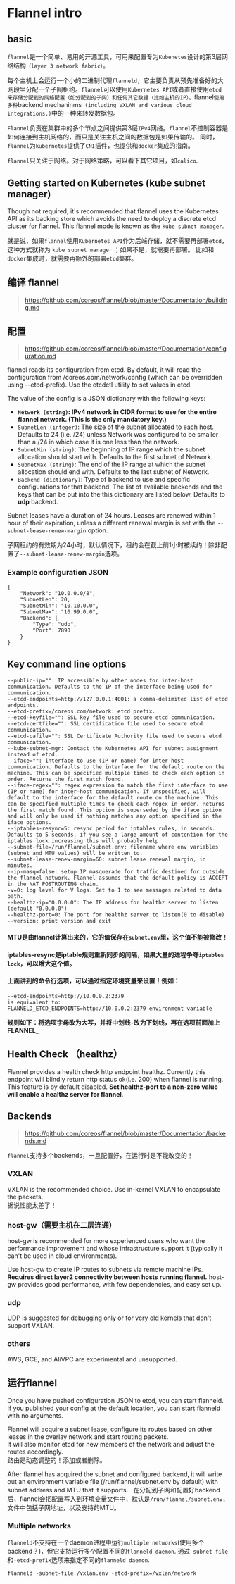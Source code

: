 # Flannel intro

## basic

`flannel`是一个简单、易用的开源工具，可用来配置专为`Kubenetes`设计的第3层网络结构`（layer 3 network fabric）`。  

每个主机上会运行一个小的二进制代理`flanneld`，它主要负责从预先准备好的大网段里分配一个子网租约。`flannel`可以使用`Kubernetes API`或者直接使用`etcd
来存储分配到的网络配置（如分配到的子网）和任何其它数据（比如主机的IP）。`flannel`使用多种`backend mechaninms`
(including VXLAN and various cloud integrations.)`中的一种来转发数据包。  

`Flannel`负责在集群中的多个节点之间提供第3层`IPv4`网络。`flannel`不控制容器是如何连接到主机网络的，而只是关注主机之间的数据包是如果传输的。
同时，`flannel`为`kubernetes`提供了`CNI`插件，也提供和`docker`集成的指南。  

`flannel`只关注于网络。对于网络策略，可以看下其它项目，如`calico`.  

## Getting started on Kubernetes (kube subnet manager)

Though not required, it's recommended that flannel uses the Kubernetes API as its backing store 
which avoids the need to deploy a discrete etcd cluster for flannel. This flannel mode is known as the `kube subnet manager`.  

就是说，如果`flannel`使用`Kubernetes API`作为后端存储，就不需要再部署`etcd`，这种方式就称为 `kube subnet manager` ；如果不是，就需要再部署。
比如和`docker`集成时，就需要再额外的部署`etcd`集群。  

## 编译 flannel

> https://github.com/coreos/flannel/blob/master/Documentation/building.md  

## 配置

> https://github.com/coreos/flannel/blob/master/Documentation/configuration.md  

flannel reads its configuration from etcd. By default, it will read the configuration from /coreos.com/network/config 
(which can be overridden using --etcd-prefix). Use the etcdctl utility to set values in etcd.  

The value of the config is a JSON dictionary with the following keys:  
- **`Network (string)`: IPv4 network in CIDR format to use for the entire flannel network. (This is the only mandatory key.)**  
- `SubnetLen (integer)`: The size of the subnet allocated to each host. Defaults to 24 (i.e. /24) unless Network was configured 
to be smaller than a /24 in which case it is one less than the network.  
- `SubnetMin (string)`: The beginning of IP range which the subnet allocation should start with. Defaults to the first subnet of Network.  
- `SubnetMax (string)`: The end of the IP range at which the subnet allocation should end with. Defaults to the last subnet of Network.  
- `Backend (dictionary)`: Type of backend to use and specific configurations for that backend. 
The list of available backends and the keys that can be put into the this dictionary are listed below. Defaults to **udp** backend.  

Subnet leases have a duration of 24 hours. Leases are renewed within 1 hour of their expiration, 
unless a different renewal margin is set with the `--subnet-lease-renew-margin` option.  

子网租约的有效期为24小时，默认情况下，租约会在截止前1小时被续约！除非配置了`--subnet-lease-renew-margin`选项。  

### Example configuration JSON
```
{
	"Network": "10.0.0.0/8",
	"SubnetLen": 20,
	"SubnetMin": "10.10.0.0",
	"SubnetMax": "10.99.0.0",
	"Backend": {
		"Type": "udp",
		"Port": 7890
	}
}
```

## Key command line options

```
--public-ip="": IP accessible by other nodes for inter-host communication. Defaults to the IP of the interface being used for communication.
--etcd-endpoints=http://127.0.0.1:4001: a comma-delimited list of etcd endpoints.
--etcd-prefix=/coreos.com/network: etcd prefix.
--etcd-keyfile="": SSL key file used to secure etcd communication.
--etcd-certfile="": SSL certification file used to secure etcd communication.
--etcd-cafile="": SSL Certificate Authority file used to secure etcd communication.
--kube-subnet-mgr: Contact the Kubernetes API for subnet assignment instead of etcd.
--iface="": interface to use (IP or name) for inter-host communication. Defaults to the interface for the default route on the machine. This can be specified multiple times to check each option in order. Returns the first match found.
--iface-regex="": regex expression to match the first interface to use (IP or name) for inter-host communication. If unspecified, will default to the interface for the default route on the machine. This can be specified multiple times to check each regex in order. Returns the first match found. This option is superseded by the iface option and will only be used if nothing matches any option specified in the iface options.
--iptables-resync=5: resync period for iptables rules, in seconds. Defaults to 5 seconds, if you see a large amount of contention for the iptables lock increasing this will probably help.
--subnet-file=/run/flannel/subnet.env: filename where env variables (subnet and MTU values) will be written to.
--subnet-lease-renew-margin=60: subnet lease renewal margin, in minutes.
--ip-masq=false: setup IP masquerade for traffic destined for outside the flannel network. Flannel assumes that the default policy is ACCEPT in the NAT POSTROUTING chain.
-v=0: log level for V logs. Set to 1 to see messages related to data path.
--healthz-ip="0.0.0.0": The IP address for healthz server to listen (default "0.0.0.0")
--healthz-port=0: The port for healthz server to listen(0 to disable)
--version: print version and exit
```

#### MTU是由flannel计算出来的，它的值保存在`subnet.env`里，这个值不能被修改！  
#### iptables-resync是iptable规则重新同步的间隔，如果大量的进程争夺`iptables lock`，可以增大这个值。  
#### 上面讲到的命令行选项，可以通过指定环境变量来设置！例如：  
```
--etcd-endpoints=http://10.0.0.2:2379
is equivalent to:  
FLANNELD_ETCD_ENDPOINTS=http://10.0.0.2:2379 environment variable
```
**规则如下：将选项字母改为大写，并将中划线`-`改为下划线，再在选项前面加上FLANNEL_**  

## Health Check （healthz）

Flannel provides a health check http endpoint healthz.  Currently this endpoint will blindly return http status ok(i.e. 200) when flannel is running. This feature is by default disabled. **Set healthz-port to a non-zero value will enable a healthz server for flannel**.  

## Backends

> https://github.com/coreos/flannel/blob/master/Documentation/backends.md  

`flannel`支持多个backends，一旦配置好，在运行时是不能改变的！  

### VXLAN
VXLAN is the recommended choice. Use in-kernel VXLAN to encapsulate the packets.  
据说性能太差了！  

### host-gw（需要主机在二层连通）
host-gw is recommended for more experienced users who want the performance improvement and whose infrastructure support it (typically it can't be used in cloud environments).  

Use host-gw to create IP routes to subnets via remote machine IPs. **Requires direct layer2 connectivity between hosts running flannel.** host-gw provides good performance, with few dependencies, and easy set up.  

### udp
UDP is suggested for debugging only or for very old kernels that don't support VXLAN.  

### others
AWS, GCE, and AliVPC are experimental and unsupported.  

## 运行flannel

Once you have pushed configuration JSON to etcd, you can start flanneld. 
If you published your config at the default location, you can start flanneld with no arguments.  

Flannel will acquire a subnet lease, configure its routes based on other leases in the overlay network and start routing packets.  
It will also monitor etcd for new members of the network and adjust the routes accordingly.  
路由是动态调整的！添加或者删除。  

After flannel has acquired the subnet and configured backend, it will write out an environment variable file (/run/flannel/subnet.env by default) with subnet address and MTU that it supports.  
在分配到子网和配置好backend后，flannel会把配置写入到环境变量文件中，默认是`/run/flannel/subnet.env`，文件中包括子网地址，以及支持的MTU。  

### Multiple networks

`flanneld`不支持在一个daemon进程中运行`multiple networks`(使用多个backend？)，但它支持运行多个配置不同的`flanneld daemon`. 通过`-subnet-file`和`-etcd-prefix`选项来指定不同的`flanneld daemon`.  
 ```
 flanneld -subnet-file /vxlan.env -etcd-prefix=/vxlan/network
 ```



